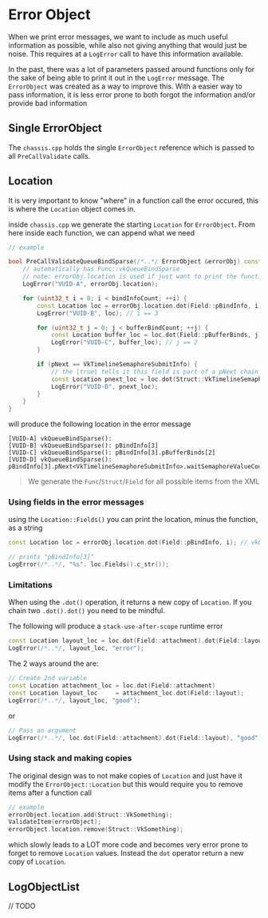 # Error Object

When we print error messages, we want to include as much useful information as possible, while also not giving anything that would just be noise. This requires at a `LogError` call to have this information available.

In the past, there was a lot of parameters passed around functions only for the sake of being able to print it out in the `LogError` message.  The `ErrorObject` was created as a way to improve this. With a easier way to pass information, it is less error prone to both forgot the information and/or provide bad information

## Single ErrorObject

The `chassis.cpp` holds the single `ErrorObject` reference which is passed to all `PreCallValidate` calls.

## Location

It is very important to know "where" in a function call the error occured, this is where the `Location` object comes in.

inside `chassis.cpp` we generate the starting `Location` for `ErrorObject`. From here inside each function, we can append what we need

```cpp
// example

bool PreCallValidateQueueBindSparse(/*..*/ ErrorObject &errorObj) const {
    // automatically has Func::vkQueueBindSparse
    // note: errorObj.location is used if just want to print the function
    LogError("VUID-A", errorObj.location);

    for (uint32_t i = 0; i < bindInfoCount; ++i) {
        const Location loc = errorObj.location.dot(Field::pBindInfo, i);
        LogError("VUID-B", loc); // i == 3

        for (uint32_t j = 0; j < bufferBindCount; ++j) {
            const Location buffer_loc = loc.dot(Field::pBufferBinds, j);
            LogError("VUID-C", buffer_loc); // j == 2
        }

        if (pNext == VkTimelineSemaphoreSubmitInfo) {
            // the |true| tells it this field is part of a pNext chain
            const Location pnext_loc = loc.dot(Struct::VkTimelineSemaphoreSubmitInfo, Field::waitSemaphoreValueCount, true);
            LogError("VUID-D", pnext_loc);
        }
    }
}
```

will produce the following location in the error message

```
[VUID-A] vkQueueBindSparse():
[VUID-B] vkQueueBindSparse(): pBindInfo[3]
[VUID-C] vkQueueBindSparse(): pBindInfo[3].pBufferBinds[2]
[VUID-D] vkQueueBindSparse(): pBindInfo[3].pNext<VkTimelineSemaphoreSubmitInfo>.waitSemaphoreValueCount
```

> We generate the `Func`/`Struct`/`Field` for all possible items from the XML

### Using fields in the  error messages

using the `Location::Fields()` you can print the location, minus the function, as a string

```cpp
const Location loc = errorObj.location.dot(Field::pBindInfo, i); // vkQueueBindSparse(): pBindInfo[3]

// prints "pBindInfo[3]"
LogError(/*..*/, "%s". loc.Fields().c_str());
```

### Limitations

When using the `.dot()` operation, it returns a new copy of `Location`. If you chain two `.dot().dot()` you need to be mindful.

The following will produce a `stack-use-after-scope` runtime error

```cpp
const Location layout_loc = loc.dot(Field::attachment).dot(Field::layout);
LogError(/*..*/, layout_loc, "error");
```

The 2 ways around the are:

```cpp
// Create 2nd variable
const Location attachment_loc = loc.dot(Field::attachment)
const Location layout_loc     = attachment_loc.dot(Field::layout);
LogError(/*..*/, layout_loc, "good");
```

or

```cpp
// Pass an argument
LogError(/*..*/, loc.dot(Field::attachment).dot(Field::layout), "good");
```

### Using stack and making copies

The original design was to not make copies of `Location` and just have it modify the `ErrorObject::Location` but this would require you to remove items after a function call

```cpp
// example
errorObject.location.add(Struct::VkSomething);
ValidateItem(errorObject);
errorObject.location.remove(Struct::VkSomething);
```

which slowly leads to a LOT more code and becomes very error prone to forget to remove `Location` values. Instead the `dot` operator return a new copy of `Location`.

## LogObjectList

// TODO
